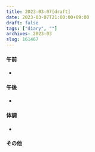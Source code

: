 ```yaml
---
title: 2023-03-07[draft]
date: 2023-03-07T21:00:00+09:00
draft: false
tags: ["diary", ""]
archives: 2023-03
slug: 161467
---
```

#### 午前
- 
#### 午後
- 
#### 体調
- 
#### その他